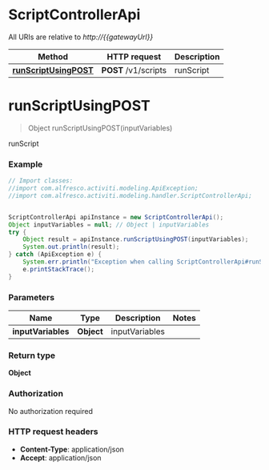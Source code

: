 # ScriptControllerApi

All URIs are relative to *http://{{gatewayUrl}}*

Method | HTTP request | Description
------------- | ------------- | -------------
[**runScriptUsingPOST**](ScriptControllerApi.md#runScriptUsingPOST) | **POST** /v1/scripts | runScript


<a name="runScriptUsingPOST"></a>
# **runScriptUsingPOST**
> Object runScriptUsingPOST(inputVariables)

runScript

### Example
```java
// Import classes:
//import com.alfresco.activiti.modeling.ApiException;
//import com.alfresco.activiti.modeling.handler.ScriptControllerApi;


ScriptControllerApi apiInstance = new ScriptControllerApi();
Object inputVariables = null; // Object | inputVariables
try {
    Object result = apiInstance.runScriptUsingPOST(inputVariables);
    System.out.println(result);
} catch (ApiException e) {
    System.err.println("Exception when calling ScriptControllerApi#runScriptUsingPOST");
    e.printStackTrace();
}
```

### Parameters

Name | Type | Description  | Notes
------------- | ------------- | ------------- | -------------
 **inputVariables** | **Object**| inputVariables |

### Return type

**Object**

### Authorization

No authorization required

### HTTP request headers

 - **Content-Type**: application/json
 - **Accept**: application/json


